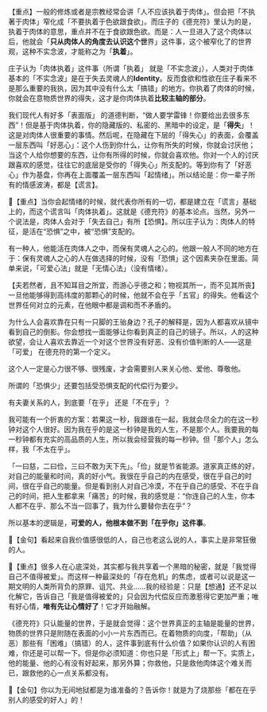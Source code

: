 【重点】一般的修炼或者是宗教经常会讲「人不应该执着于肉体」。但会把「不执著于肉体」窄化成「不要执着于色欲跟食欲」。而庄子的《德充符》里认为的是，执着于肉体的意思，重点并不在于食欲跟色欲。而是：人一旦进入了这个肉体以后，他就会「**只从肉体人的角度去认识这个世**界」这件事，这个被窄化了的世界观，这种不实念波，才能称之为「**执着**」。

庄子认为「肉体执着」这件事（所谓「执着」 就是「不实念波」），人类对于肉体基本的「不实念波」是在于失去灵魂人的**Identity**。反而食欲和性欲在庄子看来不是那么重要的我执，因为其中没有什么太「搞错」的地方。你执着了肉体的时候，你就会在意物质世界的得失，这才是你肉体执着**比较主轴的部分**。



我们现代人有好多「表面版」 的道德判断，“做人要学雷锋！你要给出去很多东西”！但是基于肉体执着，你的隐藏版的、私密的、黑暗中的设定，是「**得失**」！这是对肉体人很重要的事情。然后呢，在隐藏在下层的「得失心」的表面，会覆盖一层东西叫「好恶心」：这个人伤到你什么，让你有所失的时候，你就会讨厌他；当这个人给你想要的东西，让你有所得的时候，你就会喜欢他。你对一个人的讨厌跟喜欢的感觉，往往它的底层是受你的「得失心」所支配的。等到你有了「好恶心」作为基盘，你再在上面覆盖一层东西叫「起情绪」。所以结论是：你一辈子所有的情感波涛，都是【谎言】。



🙏【重点】当你会起情绪的时候，就代表你所有的一切，都是建立在「谎言」基础上的，而这个谎言叫「肉体执着」。这就是《德充符》的基本论点。当然，另外一个说法是，肉体人会对于「失去自己」有所【恐惧】。所以庄子认为：肉体人的特征，是活在“恐惧”之中，被“恐惧”支配的。

有一种人，他能活在肉体人之中，而保有灵魂人之心的。他跟一般人不同的地方在于：保有灵魂人之心的人在做选择的时候，没有「恐惧」这个因素夹杂在里面。简单来说，「可爱心法」就是「无情心法」（没有情绪）。



【夫若然者，且不知耳目之所宜，而游心乎德之和；物视其所一，而不见其所丧】一旦他能够得到高纬度的那颗心的时候，他就不会在乎「五官」的得失。他看这个世界任何对立的元素，在他眼中都是调和而不矛盾的。



为什么人会喜欢靠在只有一只脚的王骀身边？孔子的解释是，因为人都喜欢从镜中看到自己的倒影。你会想找一面能够让你看到真正的自己的镜子。所以，人的这种欲望，会让人喜欢去靠近一个对这个世界没有好恶、没有价值判断的人——这是「可爱」 在德充符的第一个定义。



这个人一定是心力很不够、很残废，才会需要别人来关心他、爱他、尊敬他。



所谓的「恐惧少」还要包括受恐惧支配的代偿行为要少。



有夫妻关系的人，到底要「在乎」 还是「不在乎」？

我可能有一个折衷的方案：若果这一秒，我跟谁在一起，我就会尽全力的在这一秒钟对这个人很好。因为我在乎的是这一秒钟是我的人生，不是那个人。我要我的每一秒钟都有充实的高品质的人生，所以我会经营我的每一秒钟。但「那个人」怎么样，我「不太在乎」。

「一曰慈，二曰俭，三曰不敢为天下先」。「俭」就是节省能源。道家真正练的好，对自己的能量和时间，真的好小气。我很在乎自己的内在感受，很在乎自己的时间，很在乎自己的能量。但是看到别人对自己冷漠，不在乎自己的感受、不在乎自己的时间，把人生都拿来「痛苦」的时候，我的感觉是：“你连自己的人生，你本人都不在乎、那么不当一回事了，我为什么要替你去在乎”？

所以基本的逻辑是，**可爱的人，他根本做不到「在乎你」这件事**。



 💖【金句】看起来自我价值感很低的人，自己也老这么说的人，事实上是非常狂傲的人。



🙏【重点】很多人在心底深处，其实都与我共享着一个黑暗的秘密，就是「我觉得自己不值得被爱」。而这样一种最深处的「存在危机」的焦虑，或者可以说是这一期文明的人类所背负的原罪、诅咒、共业……我的经验是：只是【想通】还不足以化解它，告诉自己「我是值得被爱的」只会因为代偿反应而激惹得它更加严重；唯有好心情，**唯有先让心情好了**！它才开始融解。



《德充符》只认能量的世界，于是就会觉得：这个世界真正的主轴是能量的世界，物质的世界只是附随在表面的小小一片东西而已。在着物质的向度，「帮助」（从恶）那些有「困难」（搞错）的人，这件事到底有什么价值？如果你认识的人有困难，你还是可以帮一下。但是你必须知道：你也只是「形式上」帮一下。实质上，他的能量、他的心有没有好起来，那另外算；你救他，只是救他肉体这个难关而已，跟救他的心一点关系都没有。



 💖【金句】你以为无间地狱都是为谁准备的？告诉你！就是为了烧那些「都在在乎别人的感受的好人」的！